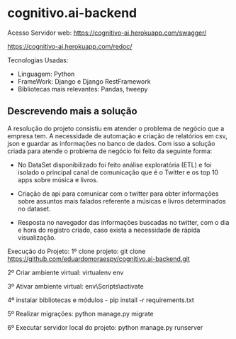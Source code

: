 # cognitivo.ai-backend

Acesso Servidor web: https://cognitivo-ai.herokuapp.com/swagger/


https://cognitivo-ai.herokuapp.com/redoc/


Tecnologias Usadas:
  - Linguagem: Python
  - FrameWork: Django e Django RestFramework
  - Bibliotecas mais relevantes: Pandas, tweepy

## Descrevendo mais a solução
A resolução do projeto consistiu em atender o problema de negócio que a empresa tem. A necessidade de automação e criação de relatórios em csv, json e guardar as informações no banco de dados. Com isso a solução criada para atende o problema de negócio foi feito da seguinte forma:


  - No DataSet disponibilizado foi feito análise exploratória (ETL) e foi isolado o principal canal de comunicação que é o Twitter e os top 10 apps sobre música e livros.  


  - Criação de api para comunicar com o twitter para obter informações sobre assuntos mais falados referente a músicas e livros determinados no dataset.


- Resposta no navegador das informações buscadas no twitter, com o dia e hora do registro criado, caso exista a necessidade de rápida visualização.


Execução do Projeto:
1º clone projeto: git clone https://github.com/eduardomoraespy/cognitivo.ai-backend.git


2º Criar ambiente virtual: virtualenv env


3º Ativar ambiente virtual: env\Scripts\activate


4º instalar bibliotecas e módulos - pip install -r requirements.txt


5º Realizar migrações: python manage.py migrate


6º Executar servidor local do projeto: python manage.py runserver
